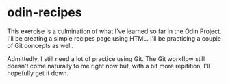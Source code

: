 # odin-recipes
This exercise is a culmination of what I've learned so far in the Odin Project.
I'll be creating a simple recipes page using HTML. I'll be practicing a couple of Git concepts as well.

Admittedly, I still need a lot of practice using Git. 
The Git workflow still doesn't come naturally to me right now but, with a bit 
more repitition, I'll hopefully get it down.

